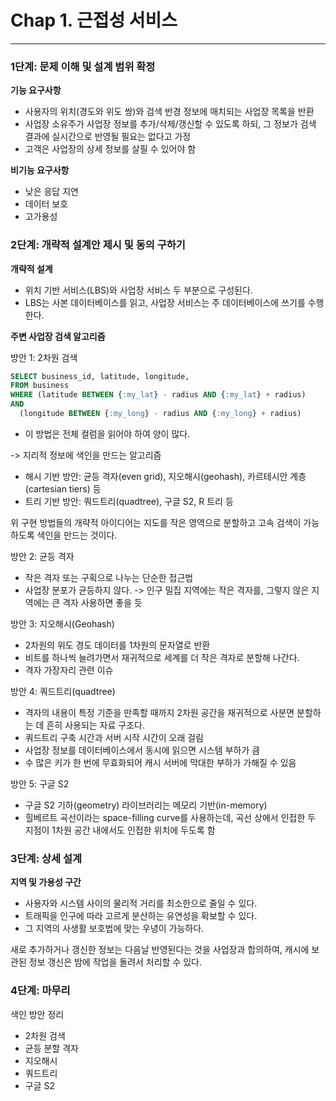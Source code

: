 # Chap 1. 근접성 서비스

---

### 1단계: 문제 이해 및 설계 범위 확정

**기능 요구사항**
- 사용자의 위치(경도와 위도 쌍)와 검색 반경 정보에 매치되는 사업장 목록을 반환
- 사업장 소유주가 사업장 정보를 추가/삭제/갱신할 수 있도록 하되, 그 정보가 검색 결과에 실시간으로 반영될 필요는 없다고 가정
- 고객은 사업장의 상세 정보를 살필 수 있어야 함

**비기능 요구사항**
- 낮은 응답 지연
- 데이터 보호
- 고가용성

### 2단계: 개략적 설계안 제시 및 동의 구하기

**개략적 설계**

- 위치 기반 서비스(LBS)와 사업장 서비스 두 부분으로 구성된다.
- LBS는 사본 데이터베이스를 읽고, 사업장 서비스는 주 데이터베이스에 쓰기를 수행한다.

**주변 사업장 검색 알고리즘**

방안 1: 2차원 검색
```SQL
SELECT business_id, latitude, longitude,
FROM business
WHERE (latitude BETWEEN {:my_lat} - radius AND {:my_lat} + radius)
AND
  (longitude BETWEEN {:my_long} - radius AND {:my_long} + radius)
```
- 이 방법은 전체 컬럼을 읽어야 하여 양이 많다.

-> 지리적 정보에 색인을 만드는 알고리즘
- 해시 기반 방안: 균등 격자(even grid), 지오해시(geohash), 카르테시안 계층(cartesian tiers) 등
- 트리 기반 방안: 쿼드트리(quadtree), 구글 S2, R 트리 등

위 구현 방법들의 개략적 아이디어는 지도를 작은 영역으로 분할하고 고속 검색이 가능하도록 색인을 만드는 것이다.

방안 2: 균등 격자
- 작은 격자 또는 구획으로 나누는 단순한 접근법
- 사업장 분포가 균등하지 않다. -> 인구 밀집 지역에는 작은 격자를, 그렇지 않은 지역에는 큰 격자 사용하면 좋을 듯

방안 3: 지오해시(Geohash)
- 2차원의 위도 경도 데이터를 1차원의 문자열로 반환
- 비트를 하나씩 늘려가면서 재귀적으로 세계를 더 작은 격자로 분할해 나간다.
- 격자 가장자리 관련 이슈

방안 4: 쿼드트리(quadtree)
- 격자의 내용이 특정 기준을 만족할 때까지 2차원 공간을 재귀적으로 사분면 분할하는 데 흔히 사용되는 자료 구조다.
- 쿼드트리 구축 시간과 서버 시작 시간이 오래 걸림
- 사업장 정보를 데이터베이스에서 동시에 읽으면 시스템 부하가 큼
- 수 많은 키가 한 번에 무효화되어 캐시 서버에 막대한 부하가 가해질 수 있음

방안 5: 구글 S2
- 구글 S2 기하(geometry) 라이브러리는 메모리 기반(in-memory)
- 힐베르트 곡선이라는 space-filling curve를 사용하는데, 곡선 상에서 인접한 두 지점이 1차원 공간 내에서도 인접한 위치에 두도록 함

### 3단계: 상세 설계

**지역 및 가용성 구간**

- 사용자와 시스템 사이의 물리적 거리를 최소한으로 줄일 수 있다.
- 트래픽을 인구에 따라 고르게 분산하는 유연성을 확보할 수 있다.
- 그 지역의 사생활 보호법에 맞는 우녕이 가능하다.

새로 추가하거나 갱신한 정보는 다음날 반영된다는 것을 사업장과 합의하여, 캐시에 보관된 정보 갱신은 밤에 작업을 돌려서 처리할 수 있다.

### 4단계: 마무리

색인 방안 정리

- 2차원 검색
- 균등 분할 격자
- 지오해시
- 쿼드트리
- 구글 S2